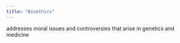 ```yaml
---
title: "Bioethics"
---
```

addresses moral issues and controversies that arise in genetics and medicine


